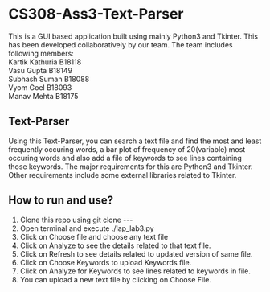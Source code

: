 # CS308-Ass3-Text-Parser
This is a GUI based application built using mainly Python3 and Tkinter. This has been developed collaboratively by our team. The team includes following members: </br>
Kartik Kathuria B18118 </br>
Vasu Gupta B18149</br>
Subhash Suman B18088 </br>
Vyom Goel B18093 </br>
Manav Mehta B18175 </br>

## Text-Parser 
Using this Text-Parser, you can search a text file and find the most and least frequently occuring words, a bar plot of frequency of 20(variable) most occuring words and also add a file of keywords to see lines containing those keywords. 
The major requirements for this are Python3 and Tkinter. Other requirements include some external libraries related to Tkinter. 

## How to run and use?
1. Clone this repo using git clone --- </br>
2. Open terminal and execute ./lap_lab3.py </br>
3. Click on Choose file and choose any text file </br>
4. Click on Analyze to see the details related to that text file. </br>
5. Click on Refresh to see details related to updated version of same file. </br>
6. Click on Choose Keywords to upload Keywords file. </br>
7. Click on Analyze for Keywords to see lines related to keywords in file. </br>
8. You can upload a new text file by clicking on Choose File. 
